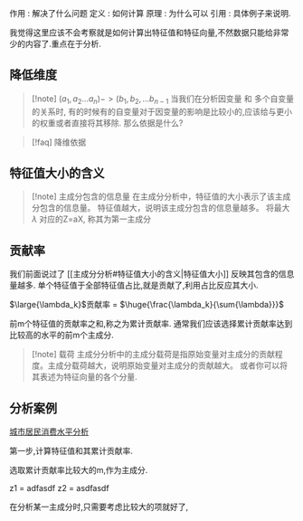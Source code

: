 
作用 : 解决了什么问题 
定义 : 如何计算 
原理 : 为什么可以
引用 : 具体例子来说明. 


我觉得这里应该不会考察就是如何计算出特征值和特征向量,不然数据只能给非常少的内容了.重点在于分析. 

## 降低维度

>[!note] $(a_1,a_2...a_n) -> (b_1,b_2,...b_{n-1}$
>当我们在分析因变量 和 多个自变量的关系时, 有的时候有的自变量对于因变量的影响是比较小的,应该给与更小的权重或者直接将其移除. 那么依据是什么? 
>

>[!faq] 降维依据 

## 特征值大小的含义

>[!note] 主成分包含的信息量
>在主成分分析中，特征值的大小表示了该主成分包含的信息量。
>特征值越大，说明该主成分包含的信息量越多。
>将最大$\lambda$ 对应的Z=aX, 称其为第一主成分 

## 贡献率 

我们前面说过了 [[主成分分析#特征值大小的含义|特征值大小]] 反映其包含的信息量越多. 单个特征值于全部特征值占比,就是贡献了,利用占比反应其大小. 

$\large{\lambda_k}$贡献率 = $\huge{\frac{\lambda_k}{\sum{\lambda}}}$
 
前m个特征值的贡献率之和,称之为累计贡献率. 通常我们应该选择累计贡献率达到比较高的水平的前m个主成分. 


>[!note] 载荷 
>主成分分析中的主成分载荷是指原始变量对主成分的贡献程度。主成分载荷越大，说明原始变量对主成分的贡献越大。
>或者你可以将其表述为特征向量的各个分量.



## 分析案例 

[城市居民消费水平分析](https://www.bilibili.com/video/BV1Bu411t7XE/?share_source=copy_web&vd_source=c908b33719863282c14e27966c31048c)

第一步,计算特征值和其累计贡献率. 

选取累计贡献率比较大的m,作为主成分. 

z1 = adfasdf
z2 = asdfasdf

在分析某一主成分时,只需要考虑比较大的项就好了,